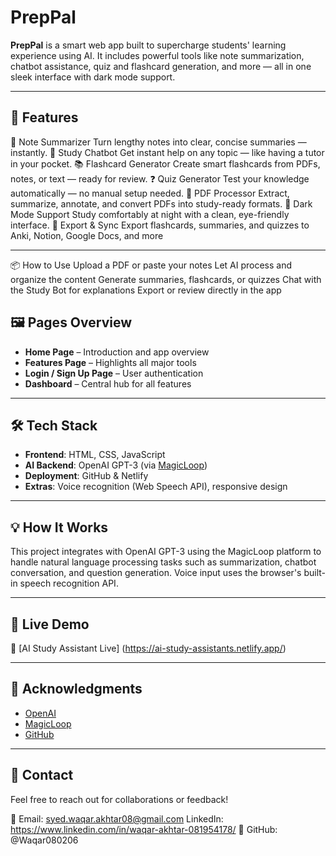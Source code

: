 
# PrepPal

**PrepPal** is a smart web app built to supercharge students' learning experience using AI. It includes powerful tools like note summarization, chatbot assistance, quiz and flashcard generation, and more — all in one sleek interface with dark mode support.

---

## 🚀 Features

📝 Note Summarizer
Turn lengthy notes into clear, concise summaries — instantly.
🤖 Study Chatbot
Get instant help on any topic — like having a tutor in your pocket.
📚 Flashcard Generator
Create smart flashcards from PDFs, notes, or text — ready for review.
❓ Quiz Generator
Test your knowledge automatically — no manual setup needed.
📄 PDF Processor
Extract, summarize, annotate, and convert PDFs into study-ready formats.
🌙 Dark Mode Support
Study comfortably at night with a clean, eye-friendly interface.
🔄 Export & Sync
Export flashcards, summaries, and quizzes to Anki, Notion, Google Docs, and more

---
📦 How to Use
Upload a PDF or paste your notes
Let AI process and organize the content
Generate summaries, flashcards, or quizzes
Chat with the Study Bot for explanations
Export or review directly in the app

## 🖼️ Pages Overview

- **Home Page** – Introduction and app overview  
- **Features Page** – Highlights all major tools  
- **Login / Sign Up Page** – User authentication  
- **Dashboard** – Central hub for all features  

---

## 🛠️ Tech Stack

- **Frontend**: HTML, CSS, JavaScript  
- **AI Backend**: OpenAI GPT-3 (via [MagicLoop](https://magicloop.xyz))  
- **Deployment**: GitHub & Netlify  
- **Extras**: Voice recognition (Web Speech API), responsive design

---

## 💡 How It Works

This project integrates with OpenAI GPT-3 using the MagicLoop platform to handle natural language processing tasks such as summarization, chatbot conversation, and question generation. Voice input uses the browser's built-in speech recognition API.

---

## 📲 Live Demo

🔗 [AI Study Assistant Live] (https://ai-study-assistants.netlify.app/) 

---

## 🙌 Acknowledgments

- [OpenAI](https://openai.com/)
- [MagicLoop](https://magicloop.xyz)
- [GitHub](https://github.com)

---

## 📧 Contact

Feel free to reach out for collaborations or feedback!

📧 Email: syed.waqar.akhtar08@gmail.com
LinkedIn: https://www.linkedin.com/in/waqar-akhtar-081954178/
🔗 GitHub: @Waqar080206
